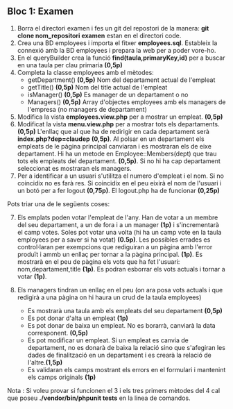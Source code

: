 ## Bloc 1: Examen 

1. Borra el directori examen i fes un git del repostori de la manera: **git clone nom_repositori examen** estan en el directori code. 
2. Crea una BD employees i importa el fitxer **employees.sql**. Estableix la connexió amb la BD employees i prepara la web per a poder vore-ho.
3. En el queryBuilder crea la funció **find(taula,primaryKey,id)** per a buscar en una taula per clau primaria **(0,5p)**
4. Completa la classe employees amb el mètodes:
	* getDepartment() 	**(0,5p)**   Nom del departament actual de l'empleat
	* getTitle()		  	**(0,5p)**  Nom del title actual de l'empleat
	* isManager()			**(0,5p)** Es manager de un departament o no
	* Managers() **(0,5p)** Array d'objectes employees amb els managers de l'empresa (no managers de departament)
5. Modifica la vista **employees.view.php** per a mostrar un empleat. **(0,5p)**
6. Modificat la vista **menu.view.php** per a mostrar tots els departaments.**(0,5p)** L'enllaç que al que ha de redirigir en cada departament serà **index.php?dep=claudep** **(0,5p)**. Al polsar en un departament els empleats de le pàgina principal canviaran i es mostraran els de eixe departament.
 Hi ha un metode en Employee::Members(dept) que trau tots els empleats del departament. 
 **(0,5p)**. Si no hi ha cap departament seleccionat es mostraran els managers.
6. Per a identificar a un usuari s'utilitza el numero d'empleat i el nom. Si no coincidix no es farà res. Si coincidix en el peu eixirà el nom de l'usuari i un botó per a fer logout **(0,75p)**. El logout.php ha de funcionar **(0,25p)**

Pots triar una de le següents coses:

7. Els emplats poden votar l'empleat de l'any. Han de votar a un membre del seu departament, a un de fora i a un manager **(1p)** i s'incrementarà el camp votes. Soles pot votar una volta (hi ha un camp vote en la taula employees per a saver si ha votat) **(0.5p)**. Les possibles errades es control·laran per exempcions que rediguiran a un pàgina amb l'error produït i ammb un enllaç per tornar a la pàgina principal. **(1p)**.
Es mostrarà en el peu de pàgina els vots que ha fet l'usuari: nom,departament,title **(1p)**. Es podran esborrar els vots actuals i tornar a votar **(1p)**.
 
8. Els managers tindran un enllaç en el peu (on ara posa vots actuals i que redigirà a una pàgina on hi haura un crud de la taula employees) 
	* Es mostrarà una taula amb els empleats del seu departament **(0,5p)**
	* Es pot donar d'alta un empleat **(1p)**
	* Es pot donar de baixa un empleat. No es borarrà, canviarà la data corresponent. **(0,5p)**
	* Es pot modificar un empleat. Si un empleat es canvia de departament, no es donarà de baixa la relació sino que s'afegiran les dades de finalització en un departament i es crearà la relació de l'altre.**(1,5p)**
	* Es validaran els camps mostrant els errors en el formulari i mantenint els camps originals **(1p)**
	 
 Nota : Si voleu provar si funcionen el 3 i els tres primers mètodes del 4 cal que poseu **./vendor/bin/phpunit tests** en la linea de comandos. 	  	 

